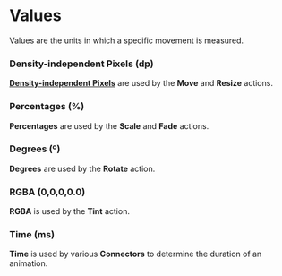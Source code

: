 # Values

Values are the units in which a specific movement is measured.


### Density-independent Pixels (dp)

**[Density-independent Pixels](https://material.google.com/layout/units-measurements.html#units-measurements-density-independent-pixels-dp-)** are used by the **Move** and **Resize** actions.


### Percentages (%)

**Percentages** are used by the **Scale** and **Fade** actions.


### Degrees (º)

**Degrees** are used by the **Rotate** action.


### RGBA (0,0,0,0.0)

**RGBA** is used by the **Tint** action.


### Time (ms)

**Time** is used by various **Connectors** to determine the duration of an animation.